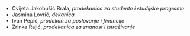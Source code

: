 
- Cvijeta Jakobušić Brala, *prodekanica za studente i studijske programe*
- Jasmina Lovrić, *dekanica*
- Ivan Pepić, *prodekan za poslovanje i financije*
- Zrinka Rajić, *prodekanica za znanost i istraživanje*
